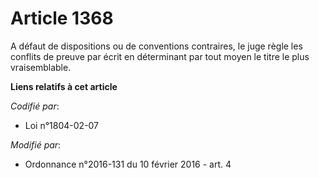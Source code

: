 # Article 1368

A défaut de dispositions ou de conventions contraires, le juge règle les conflits de preuve par écrit en déterminant par tout
moyen le titre le plus vraisemblable.

**Liens relatifs à cet article**

_Codifié par_:

  - Loi n°1804-02-07

_Modifié par_:

  - Ordonnance n°2016-131 du 10 février 2016 - art. 4
